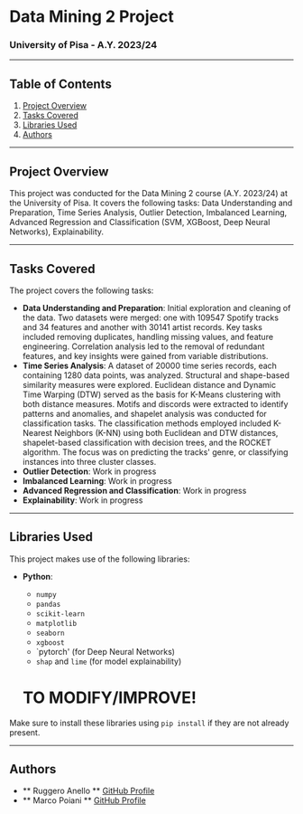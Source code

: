 # Data Mining 2 Project

### University of Pisa - A.Y. 2023/24

---

## Table of Contents
1. [Project Overview](#project-overview)
2. [Tasks Covered](#tasks-covered)
3. [Libraries Used](#libraries-used)
4. [Authors](#authors)

---

## Project Overview
This project was conducted for the Data Mining 2 course (A.Y. 2023/24) at the University of Pisa. It covers the following tasks: Data Understanding and Preparation, Time Series Analysis, Outlier Detection, Imbalanced Learning, Advanced Regression and Classification (SVM, XGBoost, Deep Neural Networks), Explainability.

---

## Tasks Covered
The project covers the following tasks:
- **Data Understanding and Preparation**: Initial exploration and cleaning of the data. Two datasets were merged: one with 109547 Spotify tracks and 34 features and another with 30141 artist records. Key tasks included removing duplicates, handling missing values, and feature engineering. Correlation analysis led to the removal of redundant features, and key insights were gained from variable distributions.
- **Time Series Analysis**: A dataset of 20000 time series records, each containing 1280 data points, was analyzed. Structural and shape-based similarity measures were explored. Euclidean distance and Dynamic Time Warping (DTW) served as the basis for K-Means clustering with both distance measures. Motifs and discords were extracted to identify patterns and anomalies, and shapelet analysis was conducted for classification tasks. The classification methods employed included K-Nearest Neighbors (K-NN) using both Euclidean and DTW distances, shapelet-based classification with decision trees, and the ROCKET algorithm. The focus was on predicting the tracks' genre, or classifying instances into three cluster classes.
- **Outlier Detection**: Work in progress
- **Imbalanced Learning**: Work in progress
- **Advanced Regression and Classification**: Work in progress
- **Explainability**: Work in progress

---

## Libraries Used
This project makes use of the following libraries:
- **Python**:
  - `numpy`
  - `pandas`
  - `scikit-learn`
  - `matplotlib`
  - `seaborn`
  - `xgboost`
  - `pytorch' (for Deep Neural Networks)
  - `shap` and `lime` (for model explainability)
 
  # TO MODIFY/IMPROVE!

Make sure to install these libraries using `pip install` if they are not already present.

---

## Authors
- ** Ruggero Anello ** [GitHub Profile]([https://github.com/your-username](https://github.com/RuggeroAnello))
- ** Marco Poiani ** [GitHub Profile]([https://github.com/your-username](https://github.com/MarcoPoiani00))
